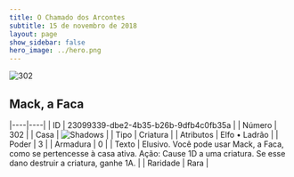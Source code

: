 ```yaml
---
title: O Chamado dos Arcontes
subtitle: 15 de novembro de 2018
layout: page
show_sidebar: false
hero_image: ../hero.png
---
```


![302](https://cdn.keyforgegame.com/media/card_front/pt/341_302_RP49F4QFW3FM_pt.png)

## Mack, a Faca

|----|----|
| ID | 23099339-dbe2-4b35-b26b-9dfb4c0fb35a |
| Número | 302 |
| Casa | ![Shadows](https://archonarcana.com/images/thumb/e/ee/Shadows.png/22px-Shadows.png "Sombras") |
| Tipo | Criatura |
| Atributos | Elfo • Ladrão |
| Poder | 3 |
| Armadura | 0 |
| Texto | Elusivo.  Você pode usar Mack, a Faca, como se pertencesse à casa ativa. Ação: Cause 1D a uma criatura. Se esse dano destruir a criatura, ganhe 1A. |
| Raridade | Rara |
